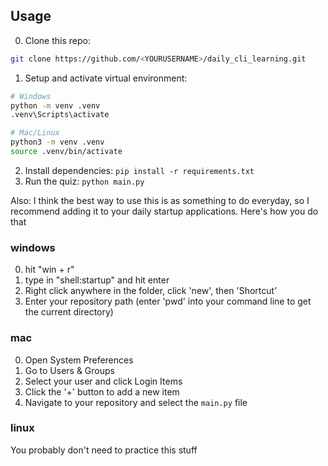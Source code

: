 ## Usage

0. Clone this repo: 
```bash
git clone https://github.com/<YOURUSERNAME>/daily_cli_learning.git
```

1. Setup and activate virtual environment:
```bash
# Windows
python -m venv .venv
.venv\Scripts\activate

# Mac/Linux
python3 -m venv .venv
source .venv/bin/activate
```

2. Install dependencies: `pip install -r requirements.txt`
3. Run the quiz: `python main.py`

Also: I think the best way to use this is as something to do everyday, so I recommend adding it to your daily startup applications. Here's how you do that

### windows
0. hit "win + r"
1. type in "shell:startup" and hit enter
2. Right click anywhere in the folder, click 'new', then 'Shortcut'
3. Enter your repository path (enter 'pwd' into your command line to get the current directory)

### mac
0. Open System Preferences
1. Go to Users & Groups
2. Select your user and click Login Items
3. Click the '+' button to add a new item
4. Navigate to your repository and select the `main.py` file

### linux
You probably don't need to practice this stuff
